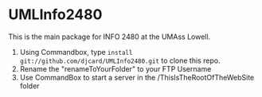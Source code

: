 # UMLInfo2480

This is the main package for INFO 2480 at the UMAss Lowell.

1. Using Commandbox, type `install git://github.com/djcard/UMLInfo2480.git` to clone this repo.
2. Rename the "renameToYourFolder" to your FTP Username
3. Use CommandBox to start a server in the /ThisIsTheRootOfTheWebSite folder
